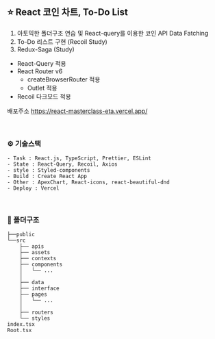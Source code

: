 ## ⭐️ React 코인 차트, To-Do List

1. 아토믹한 폴더구조 연습 및 React-query를 이용한 코인 API Data Fatching
2. To-Do 리스트 구현 (Recoil Study)
3. Redux-Saga (Study)

- React-Query 적용
- React Router v6
  - createBrowserRouter 적용
  - Outlet 적용
- Recoil 다크모드 적용

배포주소 https://react-masterclass-eta.vercel.app/

<br>

### ⚙️ 기술스택

```
- Task : React.js, TypeScript, Prettier, ESLint
- State : React-Query, Recoil, Axios
- style : Styled-components
- Build : Create React App
- Other : ApexChart, React-icons, react-beautiful-dnd
- Deploy : Vercel
```

<br>

### 📁 폴더구조

```
├──public
└──src
    ├── apis
    ├── assets
    ├── contexts
    ├── components
    │   └── ...
    │
    ├── data
    ├── interface
    ├── pages
    │   └── ...
    │
    ├── routers
    └── styles
index.tsx
Root.tsx
```
